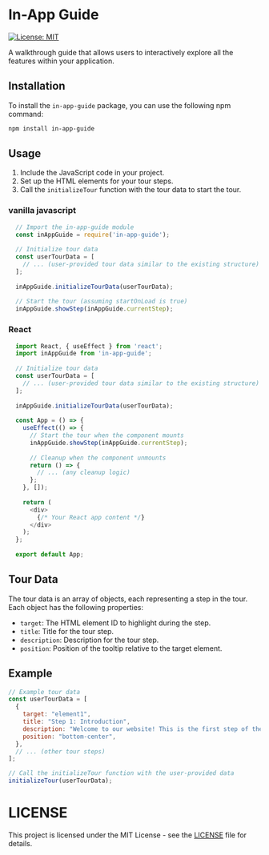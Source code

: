 # In-App Guide

[![License: MIT](https://img.shields.io/badge/License-MIT-yellow.svg)](https://opensource.org/licenses/MIT)

A walkthrough guide that allows users to interactively explore all the features within your application.

## Installation

To install the `in-app-guide` package, you can use the following npm command:

```bash
npm install in-app-guide
```

## Usage

1. Include the JavaScript code in your project.
2. Set up the HTML elements for your tour steps.
3. Call the `initializeTour` function with the tour data to start the tour.

### vanilla javascript
```javascript
  // Import the in-app-guide module
  const inAppGuide = require('in-app-guide');
  
  // Initialize tour data
  const userTourData = [
    // ... (user-provided tour data similar to the existing structure)
  ];
  
  inAppGuide.initializeTourData(userTourData);
  
  // Start the tour (assuming startOnLoad is true)
  inAppGuide.showStep(inAppGuide.currentStep);
```
### React
```javascript
  import React, { useEffect } from 'react';
  import inAppGuide from 'in-app-guide';
  
  // Initialize tour data
  const userTourData = [
    // ... (user-provided tour data similar to the existing structure)
  ];
  
  inAppGuide.initializeTourData(userTourData);
  
  const App = () => {
    useEffect(() => {
      // Start the tour when the component mounts
      inAppGuide.showStep(inAppGuide.currentStep);
  
      // Cleanup when the component unmounts
      return () => {
        // ... (any cleanup logic)
      };
    }, []);
  
    return (
      <div>
        {/* Your React app content */}
      </div>
    );
  };
  
  export default App;
```

## Tour Data

The tour data is an array of objects, each representing a step in the tour. Each object has the following properties:

- `target`: The HTML element ID to highlight during the step.
- `title`: Title for the tour step.
- `description`: Description for the tour step.
- `position`: Position of the tooltip relative to the target element.

## Example

```javascript
// Example tour data
const userTourData = [
  {
    target: "element1",
    title: "Step 1: Introduction",
    description: "Welcome to our website! This is the first step of the tour.",
    position: "bottom-center",
  },
  // ... (other tour steps)
];

// Call the initializeTour function with the user-provided data
initializeTour(userTourData);
```

# LICENSE
This project is licensed under the MIT License - see the [LICENSE](https://github.com/softsuave-tech-matrix/in-app-guide/blob/main/LICENSE) file for details.
